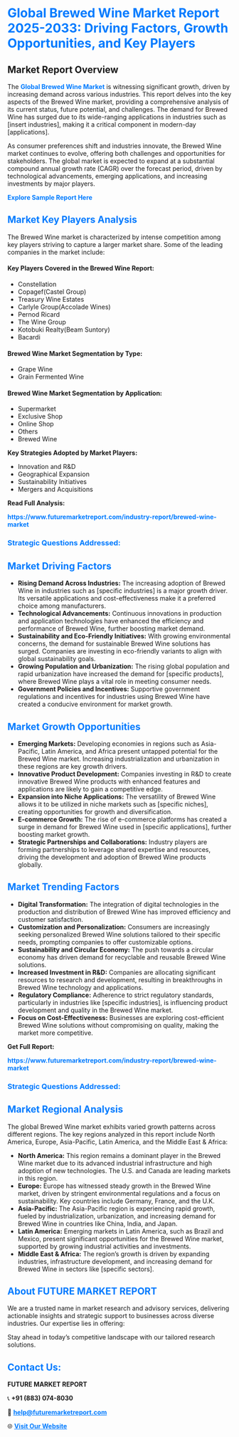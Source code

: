 <h1 style="color: #007BFF;">Global Brewed Wine Market Report 2025-2033: Driving Factors, Growth Opportunities, and Key Players</h1>

<section id="overview">
<h2>Market Report Overview</h2>
<p>The <a href="https://www.futuremarketreport.com/industry-report/brewed-wine-market" style="color: #007BFF; text-decoration: none;"><strong>Global Brewed Wine Market</strong></a> is witnessing significant growth, driven by increasing demand across various industries. This report delves into the key aspects of the Brewed Wine market, providing a comprehensive analysis of its current status, future potential, and challenges. The demand for Brewed Wine has surged due to its wide-ranging applications in industries such as [insert industries], making it a critical component in modern-day [applications].</p>
<p>As consumer preferences shift and industries innovate, the Brewed Wine market continues to evolve, offering both challenges and opportunities for stakeholders. The global market is expected to expand at a substantial compound annual growth rate (CAGR) over the forecast period, driven by technological advancements, emerging applications, and increasing investments by major players.</p>
</section>

<section id="overview">
<p><a href="https://www.futuremarketreport.com/request-sample/reportId=120657" style="color: #007BFF; text-decoration: none;"><strong>Explore Sample Report Here</strong></a></p>
</section>

<section id="key-players">
<h2 style="color: #007BFF;">Market Key Players Analysis</h2>
<p>The Brewed Wine market is characterized by intense competition among key players striving to capture a larger market share. Some of the leading companies in the market include:</p>
<h4>Key Players Covered in the Brewed Wine Report:</h4>
<ul><li>Constellation</li><li>Copagef(Castel Group)</li><li>Treasury Wine Estates</li><li>Carlyle Group(Accolade Wines)</li><li>Pernod Ricard</li><li>The Wine Group</li><li>Kotobuki Realty(Beam Suntory)</li><li>Bacardi</li></ul>
<h4>Brewed Wine Market Segmentation by Type:</h4>
<ul><li>Grape Wine</li><li>Grain Fermented Wine</li></ul>

<h4>Brewed Wine Market Segmentation by Application:</h4>
<ul><li>Supermarket</li><li>Exclusive Shop</li><li>Online Shop</li><li>Others</li><li>Brewed Wine</li></ul>
<p><strong>Key Strategies Adopted by Market Players:</strong></p>
<ul>
<li>Innovation and R&D</li>
<li>Geographical Expansion</li>
<li>Sustainability Initiatives</li>
<li>Mergers and Acquisitions</li>
</ul>
</section>

<section>
<p><strong>Read Full Analysis: </strong></p><a href="https://www.futuremarketreport.com/industry-report/brewed-wine-market" style="color: #007BFF; text-decoration: none;"><strong>https://www.futuremarketreport.com/industry-report/brewed-wine-market</strong></a>
<h3 style="color: #007BFF;">Strategic Questions Addressed:</h3>
</section>

<section id="driving-factors">
<h2 style="color: #007BFF;">Market Driving Factors</h2>
<ul>
<li><strong>Rising Demand Across Industries:</strong> The increasing adoption of Brewed Wine in industries such as [specific industries] is a major growth driver. Its versatile applications and cost-effectiveness make it a preferred choice among manufacturers.</li>
<li><strong>Technological Advancements:</strong> Continuous innovations in production and application technologies have enhanced the efficiency and performance of Brewed Wine, further boosting market demand.</li>
<li><strong>Sustainability and Eco-Friendly Initiatives:</strong> With growing environmental concerns, the demand for sustainable Brewed Wine solutions has surged. Companies are investing in eco-friendly variants to align with global sustainability goals.</li>
<li><strong>Growing Population and Urbanization:</strong> The rising global population and rapid urbanization have increased the demand for [specific products], where Brewed Wine plays a vital role in meeting consumer needs.</li>
<li><strong>Government Policies and Incentives:</strong> Supportive government regulations and incentives for industries using Brewed Wine have created a conducive environment for market growth.</li>
</ul>
</section>

<section id="growth-opportunities">
<h2 style="color: #007BFF;">Market Growth Opportunities</h2>
<ul>
<li><strong>Emerging Markets:</strong> Developing economies in regions such as Asia-Pacific, Latin America, and Africa present untapped potential for the Brewed Wine market. Increasing industrialization and urbanization in these regions are key growth drivers.</li>
<li><strong>Innovative Product Development:</strong> Companies investing in R&D to create innovative Brewed Wine products with enhanced features and applications are likely to gain a competitive edge.</li>
<li><strong>Expansion into Niche Applications:</strong> The versatility of Brewed Wine allows it to be utilized in niche markets such as [specific niches], creating opportunities for growth and diversification.</li>
<li><strong>E-commerce Growth:</strong> The rise of e-commerce platforms has created a surge in demand for Brewed Wine used in [specific applications], further boosting market growth.</li>
<li><strong>Strategic Partnerships and Collaborations:</strong> Industry players are forming partnerships to leverage shared expertise and resources, driving the development and adoption of Brewed Wine products globally.</li>
</ul>
</section>

<section id="trending-factors">
<h2 style="color: #007BFF;">Market Trending Factors</h2>
<ul>
<li><strong>Digital Transformation:</strong> The integration of digital technologies in the production and distribution of Brewed Wine has improved efficiency and customer satisfaction.</li>
<li><strong>Customization and Personalization:</strong> Consumers are increasingly seeking personalized Brewed Wine solutions tailored to their specific needs, prompting companies to offer customizable options.</li>
<li><strong>Sustainability and Circular Economy:</strong> The push towards a circular economy has driven demand for recyclable and reusable Brewed Wine solutions.</li>
<li><strong>Increased Investment in R&D:</strong> Companies are allocating significant resources to research and development, resulting in breakthroughs in Brewed Wine technology and applications.</li>
<li><strong>Regulatory Compliance:</strong> Adherence to strict regulatory standards, particularly in industries like [specific industries], is influencing product development and quality in the Brewed Wine market.</li>
<li><strong>Focus on Cost-Effectiveness:</strong> Businesses are exploring cost-efficient Brewed Wine solutions without compromising on quality, making the market more competitive.</li>
</ul>
</section>

<section>
<p><strong>Get Full Report: </strong></p><a href="https://www.futuremarketreport.com/industry-report/brewed-wine-market" style="color: #007BFF; text-decoration: none;"><strong>https://www.futuremarketreport.com/industry-report/brewed-wine-market</strong></a>
<h3 style="color: #007BFF;">Strategic Questions Addressed:</h3>
</section>


<section id="regional-analysis">
<h2 style="color: #007BFF;">Market Regional Analysis</h2>
<p>The global Brewed Wine market exhibits varied growth patterns across different regions. The key regions analyzed in this report include North America, Europe, Asia-Pacific, Latin America, and the Middle East & Africa:</p>
<ul>
<li><strong>North America:</strong> This region remains a dominant player in the Brewed Wine market due to its advanced industrial infrastructure and high adoption of new technologies. The U.S. and Canada are leading markets in this region.</li>
<li><strong>Europe:</strong> Europe has witnessed steady growth in the Brewed Wine market, driven by stringent environmental regulations and a focus on sustainability. Key countries include Germany, France, and the U.K.</li>
<li><strong>Asia-Pacific:</strong> The Asia-Pacific region is experiencing rapid growth, fueled by industrialization, urbanization, and increasing demand for Brewed Wine in countries like China, India, and Japan.</li>
<li><strong>Latin America:</strong> Emerging markets in Latin America, such as Brazil and Mexico, present significant opportunities for the Brewed Wine market, supported by growing industrial activities and investments.</li>
<li><strong>Middle East & Africa:</strong> The region’s growth is driven by expanding industries, infrastructure development, and increasing demand for Brewed Wine in sectors like [specific sectors].</li>
</ul>
</section>

<footer>
<h2 style="color: #007BFF;">About FUTURE MARKET REPORT</h2>
<p>We are a trusted name in market research and advisory services, delivering actionable insights and strategic support to businesses across diverse industries. Our expertise lies in offering:</p>

<p>Stay ahead in today’s competitive landscape with our tailored research solutions.</p>

<h2 style="color: #007BFF;">Contact Us:</h2>
<p><strong>FUTURE MARKET REPORT</strong></p>
<p>📞 <strong>+91 (883) 074-8030</strong></p>
<p>📧 <strong><a href="mailto:help@futuremarketreport.com" style="color: #007BFF;">help@futuremarketreport.com</a></strong></p>
<p>🌐 <strong><a href="https://www.futuremarketreport.com/" style="color: #007BFF;">Visit Our Website</a></strong></p>
</footer>
